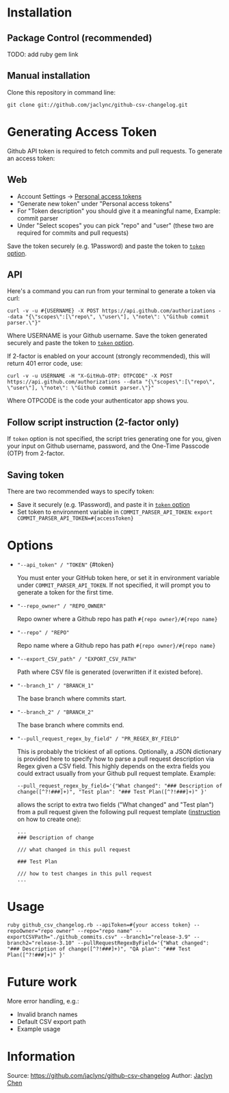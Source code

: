 # Installation

## Package Control (recommended)

TODO: add ruby gem link

## Manual installation

Clone this repository in command line:

`git clone git://github.com/jaclync/github-csv-changelog.git`

# Generating Access Token

Github API token is required to fetch commits and pull requests. To generate an access token:

## Web
* Account Settings -> [Personal access tokens](https://github.com/settings/tokens)
* "Generate new token" under "Personal access tokens"
* For "Token description" you should give it a meaningful name, Example: commit parser
* Under "Select scopes" you can pick "repo" and "user" (these two are required for commits and pull requests)

Save the token securely (e.g. 1Password) and paste the token to [`token` option](#token).

## API
Here's a command you can run from your terminal to generate a token via curl:

    curl -v -u #{USERNAME} -X POST https://api.github.com/authorizations --data "{\"scopes\":[\"repo\", \"user\"], \"note\": \"Github commit parser.\"}"

Where USERNAME is your Github username. Save the token generated securely and paste the token to [`token` option](#token).

If 2-factor is enabled on your account (strongly recommended), this will return 401 error code, use:

    curl -v -u USERNAME -H "X-GitHub-OTP: OTPCODE" -X POST https://api.github.com/authorizations --data "{\"scopes\":[\"repo\", \"user\"], \"note\": \"Github commit parser.\"}"

Where OTPCODE is the code your authenticator app shows you.

## Follow script instruction (2-factor only)

If `token` option is not specified, the script tries generating one for you, given your input on Github username, password, and the One-Time Passcode (OTP) from 2-factor.

## Saving token

There are two recommended ways to specify token:

* Save it securely (e.g. 1Password), and paste it in [`token` option](#token)
* Set token to environment variable in `COMMIT_PARSER_API_TOKEN`:
   `export COMMIT_PARSER_API_TOKEN=#{accessToken}`

# Options

*   `"--api_token" / "TOKEN"` {#token}

    You must enter your GitHub token here, or set it in environment variable under `COMMIT_PARSER_API_TOKEN`.
    If not specified, it will prompt you to generate a token for the first time.

*   `"--repo_owner" / "REPO_OWNER"`

    Repo owner where a Github repo has path `#{repo owner}/#{repo name}`

*   `"--repo" / "REPO"`

    Repo name where a Github repo has path `#{repo owner}/#{repo name}`

*   `"--export_CSV_path" / "EXPORT_CSV_PATH"`

    Path where CSV file is generated (overwritten if it existed before).

*   `"--branch_1" / "BRANCH_1"`

    The base branch where commits start.

*   `"--branch_2" / "BRANCH_2"`

    The base branch where commits end.

*   `"--pull_request_regex_by_field" / "PR_REGEX_BY_FIELD"`

    This is probably the trickiest of all options.
    Optionally, a JSON dictionary is provided here to specify how to parse a pull request description via Regex given a CSV field. This highly depends on the extra fields you could extract usually from your Github pull request template.
    Example:
    ```
    --pull_request_regex_by_field='{"What changed": "### Description of change([^?!###]+)", "Test plan": "### Test Plan([^?!###]+)" }'
    ```
    allows the script to extra two fields ("What changed" and "Test plan") from a pull request given the following pull request template ([instruction](https://help.github.com/articles/creating-a-pull-request-template-for-your-repository/) on how to create one):
    ```
    ...
    ### Description of change

    /// what changed in this pull request

    ### Test Plan

    /// how to test changes in this pull request
    ...
    ```

# Usage

`ruby github_csv_changelog.rb --apiToken=#{your access token} --repoOwner="repo owner" --repo="repo name" --exportCSVPath="./github_commits.csv" --branch1="release-3.9" --branch2="release-3.10" --pullRequestRegexByField='{"What changed": "### Description of change([^?!###]+)", "QA plan": "### Test Plan([^?!###]+)" }'`

# Future work

More error handling, e.g.:

* Invalid branch names
* Default CSV export path
* Example usage

# Information

Source: https://github.com/jaclync/github-csv-changelog
Author: [Jaclyn Chen](https://github.com/jaclync/)
